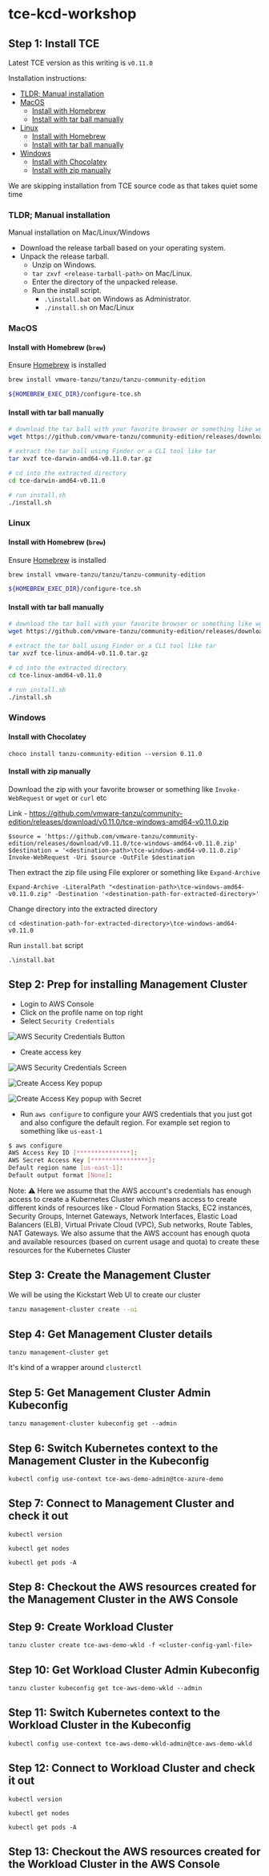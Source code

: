 # tce-kcd-workshop

## Step 1: Install TCE

Latest TCE version as this writing is `v0.11.0`

Installation instructions:

- [TLDR; Manual installation](#tldr-manual-installation)
- [MacOS](#macos)
  - [Install with Homebrew](#install-with-homebrew-brew)
  - [Install with tar ball manually](#install-with-tar-ball-manually)
- [Linux](#linux)
  - [Install with Homebrew](#install-with-homebrew-brew-1)
  - [Install with tar ball manually](#install-with-tar-ball-manually-1)
- [Windows](#windows)
  - [Install with Chocolatey](#install-with-chocolatey)
  - [Install with zip manually](#install-with-zip-manually)

We are skipping installation from TCE source code as that takes quiet some time

### TLDR; Manual installation

Manual installation on Mac/Linux/Windows

- Download the release tarball based on your operating system.
- Unpack the release tarball.
  - Unzip on Windows.
  - `tar zxvf <release-tarball-path>` on Mac/Linux.
  - Enter the directory of the unpacked release.
  - Run the install script.
    - `.\install.bat` on Windows as Administrator.
    - `./install.sh` on Mac/Linux

### MacOS

#### Install with Homebrew (`brew`)

Ensure [Homebrew](https://brew.sh/) is installed

```bash
brew install vmware-tanzu/tanzu/tanzu-community-edition

${HOMEBREW_EXEC_DIR}/configure-tce.sh
```

#### Install with tar ball manually

```bash
# download the tar ball with your favorite browser or something like wget or curl
wget https://github.com/vmware-tanzu/community-edition/releases/download/v0.11.0/tce-darwin-amd64-v0.11.0.tar.gz

# extract the tar ball using Finder or a CLI tool like tar
tar xvzf tce-darwin-amd64-v0.11.0.tar.gz

# cd into the extracted directory
cd tce-darwin-amd64-v0.11.0

# run install.sh
./install.sh
```

### Linux

#### Install with Homebrew (`brew`)

Ensure [Homebrew](https://brew.sh/) is installed

```bash
brew install vmware-tanzu/tanzu/tanzu-community-edition

${HOMEBREW_EXEC_DIR}/configure-tce.sh
```

#### Install with tar ball manually

```bash
# download the tar ball with your favorite browser or something like wget or curl
wget https://github.com/vmware-tanzu/community-edition/releases/download/v0.11.0/tce-linux-amd64-v0.11.0.tar.gz

# extract the tar ball using Finder or a CLI tool like tar
tar xvzf tce-linux-amd64-v0.11.0.tar.gz

# cd into the extracted directory
cd tce-linux-amd64-v0.11.0

# run install.sh
./install.sh
```

### Windows

#### Install with Chocolatey

```
choco install tanzu-community-edition --version 0.11.0
```

#### Install with zip manually

Download the zip with your favorite browser or something like `Invoke-WebRequest` or `wget` or `curl` etc

Link - https://github.com/vmware-tanzu/community-edition/releases/download/v0.11.0/tce-windows-amd64-v0.11.0.zip

```
$source = 'https://github.com/vmware-tanzu/community-edition/releases/download/v0.11.0/tce-windows-amd64-v0.11.0.zip'
$destination = '<destination-path>\tce-windows-amd64-v0.11.0.zip'
Invoke-WebRequest -Uri $source -OutFile $destination
```

Then extract the zip file using File explorer or something like `Expand-Archive`

```
Expand-Archive -LiteralPath "<destination-path>\tce-windows-amd64-v0.11.0.zip" -Destination '<destination-path-for-extracted-directory>'
```

Change directory into the extracted directory

```
cd <destination-path-for-extracted-directory>\tce-windows-amd64-v0.11.0
```

Run `install.bat` script

```
.\install.bat
```

## Step 2: Prep for installing Management Cluster

- Login to AWS Console
- Click on the profile name on top right
- Select `Security Credentials`

![AWS Security Credentials Button](images/aws-security-credentials.png)

- Create access key

![AWS Security Credentials Screen](images/aws-security-credentials-screen.png)

![Create Access Key popup](images/create-access-key-popup.png)

![Create Access Key popup with Secret](images/create-access-key-popup-with-secret.png)

- Run `aws configure` to configure your AWS credentials that you just got and also configure the default region. For example set region to something like `us-east-1`

```bash
$ aws configure
AWS Access Key ID [***************]:
AWS Secret Access Key [****************]:
Default region name [us-east-1]:
Default output format [None]:
```

Note: ⚠️ Here we assume that the AWS account's credentials has enough access to create a Kubernetes Cluster which means access to create different kinds of resources like - Cloud Formation Stacks, EC2 instances, Security Groups, Internet Gateways, Network Interfaces, Elastic Load Balancers (ELB), Virtual Private Cloud (VPC), Sub networks, Route Tables, NAT Gateways. We also assume that the AWS account has enough quota and available resources (based on current usage and quota) to create these resources for the Kubernetes Cluster

## Step 3: Create the Management Cluster

We will be using the Kickstart Web UI to create our cluster

```bash
tanzu management-cluster create --ui
```

## Step 4: Get Management Cluster details

```
tanzu management-cluster get
```

It's kind of a wrapper around `clusterctl`

## Step 5: Get Management Cluster Admin Kubeconfig

```
tanzu management-cluster kubeconfig get --admin
```

## Step 6: Switch Kubernetes context to the Management Cluster in the Kubeconfig

```
kubectl config use-context tce-aws-demo-admin@tce-azure-demo
```

## Step 7: Connect to Management Cluster and check it out

```
kubectl version

kubectl get nodes

kubectl get pods -A
```

## Step 8: Checkout the AWS resources created for the Management Cluster in the AWS Console

## Step 9: Create Workload Cluster

```
tanzu cluster create tce-aws-demo-wkld -f <cluster-config-yaml-file>
```

## Step 10: Get Workload Cluster Admin Kubeconfig

```
tanzu cluster kubeconfig get tce-aws-demo-wkld --admin
```

## Step 11: Switch Kubernetes context to the Workload Cluster in the Kubeconfig

```
kubectl config use-context tce-aws-demo-wkld-admin@tce-aws-demo-wkld
```

## Step 12: Connect to Workload Cluster and check it out

```
kubectl version

kubectl get nodes

kubectl get pods -A
```

## Step 13: Checkout the AWS resources created for the Workload Cluster in the AWS Console
